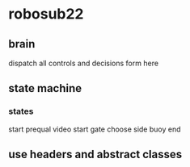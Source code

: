 # robosub22

## brain
  dispatch all controls and decisions form here

## state machine
### states
  start
  prequal video
  start gate
  choose side
  buoy
  end

## use headers and abstract classes
